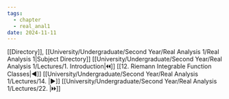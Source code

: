 ```yaml
---
tags:
  - chapter
  - real_anal1
date: 2024-11-11
---
```

[[Directory]], [[University/Undergraduate/Second Year/Real Analysis 1/Real Analysis 1|Subject Directory]]
[[University/Undergraduate/Second Year/Real Analysis 1/Lectures/1. Introduction|🞀🞀]] [[12. Riemann Integrable Function Classes|◀]] [[University/Undergraduate/Second Year/Real Analysis 1/Lectures/14. |▶]] [[University/Undergraduate/Second Year/Real Analysis 1/Lectures/22. |🞂🞂]]
# 
## 
### 
